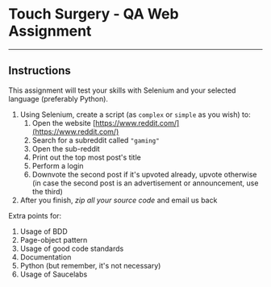 # Touch Surgery - QA Web Assignment

---

## Instructions

This assignment will test your skills with Selenium and your selected language (preferably Python).

1. Using Selenium, create a script (as `complex` or `simple` as you wish) to:
    1. Open the website [https://www.reddit.com/](https://www.reddit.com/)
    1. Search for a subreddit called `"gaming"`
    1. Open the sub-reddit
    1. Print out the top most post's title
    1. Perform a login
    1. Downvote the second post if it's upvoted already, upvote otherwise (in case the second post is an advertisement or announcement, use the third)
1. After you finish, *zip all your source code* and email us back

Extra points for:

1. Usage of BDD
1. Page-object pattern
1. Usage of good code standards
1. Documentation
1. Python (but remember, it's not necessary)
1. Usage of Saucelabs